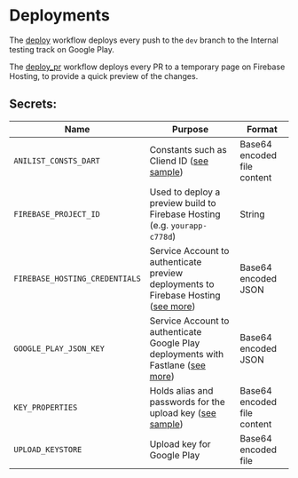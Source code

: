 # Deployments

The [deploy](../.github/workflows/deploy.yml) workflow deploys every push to the `dev` branch to the Internal testing track on Google Play.

The [deploy_pr](../.github/workflows/deploy_pr.yml) workflow deploys every PR to a temporary page on Firebase Hosting, to provide a quick preview of the changes.

## Secrets:

| Name | Purpose | Format |
| ---- | ------- | ------ |
| `ANILIST_CONSTS_DART` | Constants such as Cliend ID ([see sample](../lib/consts/anilist_consts.sample.dart)) | Base64 encoded file content |
| `FIREBASE_PROJECT_ID` | Used to deploy a preview build to Firebase Hosting (e.g. `yourapp-c778d`) | String |
| `FIREBASE_HOSTING_CREDENTIALS` | Service Account to authenticate preview deployments to Firebase Hosting ([see more](https://github.com/FirebaseExtended/action-hosting-deploy/blob/main/docs/service-account.md)) | Base64 encoded JSON |
| `GOOGLE_PLAY_JSON_KEY` | Service Account to authenticate Google Play deployments with Fastlane ([see more](https://docs.fastlane.tools/getting-started/android/setup#collect-your-google-credentials)) | Base64 encoded JSON |
| `KEY_PROPERTIES` | Holds alias and passwords for the upload key ([see sample](../android/key.properties.sample)) | Base64 encoded file content |
| `UPLOAD_KEYSTORE` | Upload key for Google Play | Base64 encoded file |
